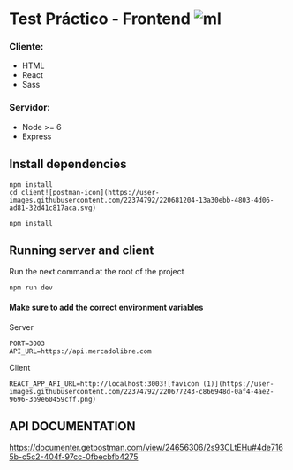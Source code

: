 # Test Práctico - Frontend ![ml](https://user-images.githubusercontent.com/22374792/220534063-aea3b68e-ee5f-4570-9a83-b4176a47dfaf.svg)

### Cliente:
- HTML
- React
- Sass

### Servidor:
- Node >= 6
- Express

## Install dependencies
```
npm install
cd client![postman-icon](https://user-images.githubusercontent.com/22374792/220681204-13a30ebb-4803-4d06-ad81-32d41c817aca.svg)

npm install
```

## Running server and client
Run the next command at the root of the project
```
npm run dev
```

#### Make sure to add the correct environment variables
Server
```
PORT=3003
API_URL=https://api.mercadolibre.com
```

Client
```
REACT_APP_API_URL=http://localhost:3003![favicon (1)](https://user-images.githubusercontent.com/22374792/220677243-c866948d-0af4-4ae2-9696-3b9e60459cff.png)

```

## API DOCUMENTATION

https://documenter.getpostman.com/view/24656306/2s93CLtEHu#4de7165b-c5c2-404f-97cc-0fbecbfb4275
